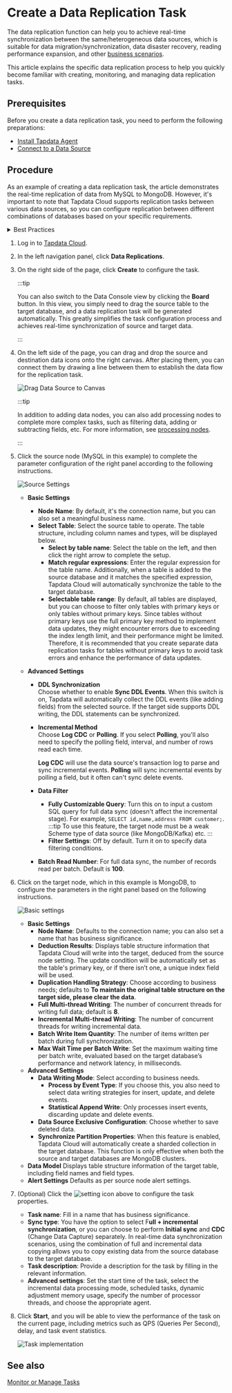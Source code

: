 # Create a Data Replication Task

The data replication function can help you to achieve real-time synchronization between the same/heterogeneous data sources, which is suitable for data migration/synchronization, data disaster recovery, reading performance expansion, and other [business scenarios](../../introduction/use-cases.md). 

This article explains the specific data replication process to help you quickly become familiar with creating, monitoring, and managing data replication tasks.

## Prerequisites

Before you create a data replication task, you need to perform the following preparations:

* [Install Tapdata Agent](../../quick-start/install-agent)
* [Connect to a Data Source](../../quick-start/connect-database.md)

## Procedure

As an example of creating a data replication task, the article demonstrates the real-time replication of data from MySQL to MongoDB. However, it's important to note that Tapdata Cloud supports replication tasks between various data sources, so you can configure replication between different combinations of databases based on your specific requirements.

<details>
  <summary>Best Practices</summary>
  To build efficient and reliable data replication tasks, it is recommended to read the <a href="../../best-practice/data-sync">Data Synchronization Best Practices</a> before starting to configure tasks.
</details>

1. Log in to [Tapdata Cloud](https://cloud.tapdata.io/).

2. In the left navigation panel, click **Data Replications**.

3. On the right side of the page, click **Create** to configure the task.

   :::tip

   You can also switch to the Data Console view by clicking the **Board** button. In this view, you simply need to drag the source table to the target database, and a data replication task will be generated automatically. This greatly simplifies the task configuration process and achieves real-time synchronization of source and target data.

   :::

4. On the left side of the page, you can drag and drop the source and destination data icons onto the right canvas. After placing them, you can connect them by drawing a line between them to establish the data flow for the replication task.

   ![Drag Data Source to Canvas](../../images/drag_database.png)

   :::tip

   In addition to adding data nodes, you can also add processing nodes to complete more complex tasks, such as filtering data, adding or subtracting fields, etc. For more information, see [processing nodes](../data-development/process-node.md).

   :::

5. Click the source node (MySQL in this example) to complete the parameter configuration of the right panel according to the following instructions.

   ![Source Settings](../../images/data_source_settings.png)

   * **Basic Settings**      

      * **Node Name**: By default, it's the connection name, but you can also set a meaningful business name.
      * **Select Table**: Select the source table to operate. The table structure, including column names and types, will be displayed below.      
        * **Select by table name**: Select the table on the left, and then click the right arrow to complete the setup.
        * **Match regular expressions**: Enter the regular expression for the table name. Additionally, when a table is added to the source database and it matches the specified expression, Tapdata Cloud will automatically synchronize the table to the target database.
        * **Selectable table range**: By default, all tables are displayed, but you can choose to filter only tables with primary keys or only tables without primary keys. Since tables without primary keys use the full primary key method to implement data updates, they might encounter errors due to exceeding the index length limit, and their performance might be limited. Therefore, it is recommended that you create separate data replication tasks for tables without primary keys to avoid task errors and enhance the performance of data updates.

   * **Advanced Settings**      

      * **DDL Synchronization**      
        Choose whether to enable **Sync DDL Events**. When this switch is on, Tapdata will automatically collect the DDL events (like adding fields) from the selected source. If the target side supports DDL writing, the DDL statements can be synchronized.      

      * **Incremental Method**      
        Choose **Log CDC** or **Polling**. If you select **Polling**, you'll also need to specify the polling field, interval, and number of rows read each time.

        **Log CDC** will use the data source's transaction log to parse and sync incremental events. **Polling** will sync incremental events by polling a field, but it often can't sync delete events.      

      * **Data Filter**      

        * **Fully Customizable Query**: Turn this on to input a custom SQL query for full data sync (doesn't affect the incremental stage). For example, `SELECT id,name,address FROM customer;`.
          :::tip
          To use this feature, the target node must be a weak Scheme type of data source (like MongoDB/Kafka) etc.
          ::: 
        * **Filter Settings**: Off by default. Turn it on to specify data filtering conditions.      

      * **Batch Read Number**: For full data sync, the number of records read per batch. Default is **100**.     

6. Click on the target node, which in this example is MongoDB, to configure the parameters in the right panel based on the following instructions.

   ![Basic settings](../../images/data_copy_normal_setting.png)

   * **Basic Settings**
     * **Node Name**: Defaults to the connection name; you can also set a name that has business significance.
     * **Deduction Results**: Displays table structure information that Tapdata Cloud will write into the target, deduced from the source node setting. The update condition will be automatically set as the table's primary key, or if there isn’t one, a unique index field will be used.
     * **Duplication Handling Strategy**: Choose according to business needs; defaults to **To maintain the original table structure on the target side, please clear the data**.
     * **Full Multi-thread Writing**: The number of concurrent threads for writing full data; default is **8**.
     * **Incremental Multi-thread Writing**: The number of concurrent threads for writing incremental data.
     * **Batch Write Item Quantity**: The number of items written per batch during full synchronization.
     * **Max Wait Time per Batch Write**: Set the maximum waiting time per batch write, evaluated based on the target database’s performance and network latency, in milliseconds.
   * <span id="advanced-settings">**Advanced Settings**</span>
     * **Data Writing Mode**: Select according to business needs.
       * **Process by Event Type**: If you choose this, you also need to select data writing strategies for insert, update, and delete events.
       * **Statistical Append Write**: Only processes insert events, discarding update and delete events.
     * **Data Source Exclusive Configuration**: Choose whether to save deleted data.
     * **Synchronize Partition Properties**: When this feature is enabled, Tapdata Cloud will automatically create a sharded collection in the target database. This function is only effective when both the source and target databases are MongoDB clusters.
   * **Data Model**
     Displays table structure information of the target table, including field names and field types.
   * **Alert Settings**
     Defaults as per source node alert settings.

7. (Optional) Click the ![setting](../../images/setting.png) icon above to configure the <span id="task-attr">task properties</span>.

   * **Task name**: Fill in a name that has business significance.
   * **Sync type**: You have the option to select F**ull + incremental synchronization**, or you can choose to perform **Initial sync** and **CDC** (Change Data Capture) separately. In real-time data synchronization scenarios, using the combination of full and incremental data copying allows you to copy existing data from the source database to the target database.
   * **Task description**: Provide a description for the task by filling in the relevant information.
   * **Advanced settings**: Set the start time of the task, select the incremental data processing mode, scheduled tasks, dynamic adjustment memory usage, specify the number of processor threads, and choose the appropriate agent.

8. Click **Start**, and you will be able to view the performance of the task on the current page, including metrics such as QPS (Queries Per Second), delay, and task event statistics.

   ![Task implementation](../../images/copy_data_monitor_en.png)



## See also

[Monitor or Manage Tasks](manage-task.md)

